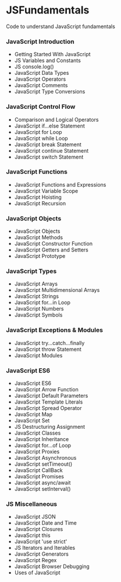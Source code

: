 # JSFundamentals
Code to understand JavaScript fundamentals 
### JavaScript Introduction
* Getting Started With JavaScript
* JS Variables and Constants
* JS console.log()
* JavaScript Data Types
* JavaScript Operators
* JavaScript Comments
* JavaScript Type Conversions
### JavaScript Control Flow
* Comparison and Logical Operators
* JavaScript if...else Statement
* JavaScript for Loop
* JavaScript while Loop
* JavaScript break Statement
* JavaScript continue Statement
* JavaScript switch Statement
### JavaScript Functions
* JavaScript Functions and Expressions
* JavaScript Variable Scope
* JavaScript Hoisting
* JavaScript Recursion
### JavaScript Objects
* JavaScript Objects
* JavaScript Methods
* JavaScript Constructor Function
* JavaScript Getters and Setters
* JavaScript Prototype
### JavaScript Types
* JavaScript Arrays
* JavaScript Multidimensional Arrays
* JavaScript Strings
* JavaScript for...in Loop
* JavaScript Numbers
* JavaScript Symbols
### JavaScript Exceptions & Modules
* JavaScript try...catch...finally
* JavaScript throw Statement
* JavaScript Modules
### JavaScript ES6
* JavaScript ES6
* JavaScript Arrow Function
* JavaScript Default Parameters
* JavaScript Template Literals
* JavaScript Spread Operator
* JavaScript Map
* JavaScript Set
* JS Destructuring Assignment
* JavaScript Classes
* JavaScript Inheritance
* JavaScript for...of Loop
* JavaScript Proxies
* JavaScript Asynchronous
* JavaScript setTimeout()
* JavaScript CallBack
* JavaScript Promises
* JavaScript async/await
* JavaScript setInterval()
### JS Miscellaneous
* JavaScript JSON
* JavaScript Date and Time
* JavaScript Closures
* JavaScript this
* JavaScript 'use strict'
* JS Iterators and Iterables
* JavaScript Generators
* JavaScript Regex
* JavaScript Browser Debugging
* Uses of JavaScript
